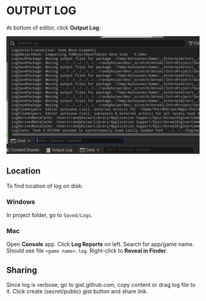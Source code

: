 # OUTPUT LOG

At bottom of editor, click **Output Log**:

![Output Log](/assets/UnrealEditor/UnrealEditor-OutputLog.png)

## Location

To find location of log on disk:

### Windows

In project folder, go to `Saved/Logs`.

### Mac

Open **Console** app. Click **Log Reports** on left. Search for app/game name. Should see file `<game name>.log`. Right-click to **Reveal in Finder**.

## Sharing

Since log is verbose, go to gist.github.com, copy content or drag log file to it. Click create (secret/public) gist button and share link.
